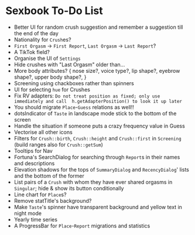 # Sexbook To-Do List

* Better UI for random crush suggestion and remember a suggestion till the end of the day
* Nationality for `Crush`es?
* `First Orgasm` -> `First Report`, `Last Orgasm` -> `Last Report`?
* A TikTok field?
* Organise the UI of `Settings`
* Hide crushes with "Last Orgasm" older than...
* More body attributes? { nose size?, voice type?, lip shape?, eyebrow shape?, upper body shape?, }
* Screening using chackboxes rather than spinners
* UI for selecting `hue` for Crushes
* Fix RV adapters: `Do not treat position as fixed; only use immediately and call 
  h.getAdapterPosition() to look it up later`
* You should migrate `Place`-`Guess` relations as well!!
* dotsIndicator of `Taste` in landscape mode stick to the bottom of the screen
* Handle the situation if someone puts a crazy frequency value in Guess
* Vectorise all other icons
* Filters for `Crush::birth`, `Crush::height` and `Crush::first` in `Screening` (build ranges also
  for `Crush::getSum`)
* Tooltips for Nav
* Fortuna's SearchDialog for searching through `Report`s in their names and descriptions
* Elevation shadows for the tops of `SummaryDialog` and `RecencyDialog`' lists and the bottom of the
  former
* List pairs of a `Crush` with whom they have ever shared orgasms in `Singular`; hide & show its
  button conditionally
* Line chart for `Place`s?
* Remove statTitle's background?
* Make `Taste`'s spinner have transparent background and yellow text in night mode
* Yearly time series
* A ProgressBar for `Place`-`Report` migrations and statistics
